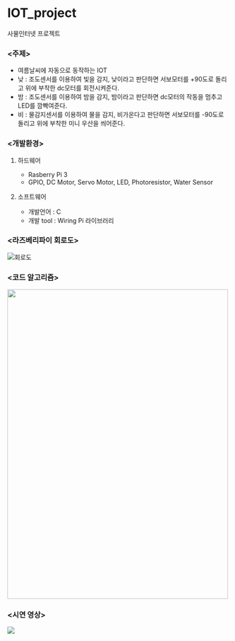# IOT_project
사물인터넷 프로젝트

 ### <주제>
 - 여름날씨에 자동으로 동작하는 IOT
 - 낮 : 조도센서를 이용하여 빛을 감지, 낮이라고 판단하면 서보모터를 +90도로 돌리고 위에 부착한 dc모터를 회전시켜준다.
 - 밤 : 조도센서를 이용하여 밤을 감지, 밤이라고 판단하면 dc모터의 작동을 멈추고 LED를 깜빡여준다.
 - 비 : 물감지센서를 이용하여 물을 감지, 비가온다고 판단하면 서보모터를 -90도로 돌리고 위에 부착한 미니 우산을 씌어준다.

### <개발환경>
   1. 하드웨어
      - Rasberry Pi 3
      - GPIO, DC Motor, Servo Motor, LED, Photoresistor, Water Sensor
        
   2. 소프트웨어
      - 개발언어 : C
      - 개발 tool : Wiring Pi 라이브러리

### <라즈베리파이 회로도> 
![회로도](https://github.com/Soojin-Lee-01/IOT_Weather/assets/87466284/2f3a998a-456e-4a37-80b2-d72043a88fc7)

### <코드 알고리즘>
<img src="https://github.com/Soojin-Lee-01/IOT_Weather/assets/87466284/2a7af816-6aa5-4657-b4eb-bcb975f20928.png" width="500" height="700"/>

### <시연 영상>
<img src="https://github.com/Soojin-Lee-01/IOT_Weather/assets/87466284/2153406c-2f19-4966-a6ba-e18b2d721a52">

